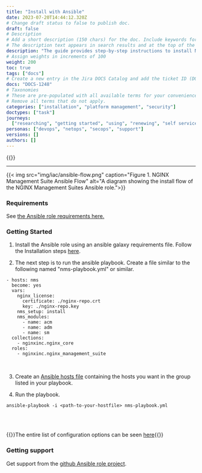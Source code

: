 ```yaml
---
title: "Install with Ansible"
date: 2023-07-20T14:44:12.320Z
# Change draft status to false to publish doc.
draft: false
# Description
# Add a short description (150 chars) for the doc. Include keywords for SEO.
# The description text appears in search results and at the top of the doc.
description: "The guide provides step-by-step instructions to install NGINX Management Suite using our open source ansible role. Easily reproduce your installation across many different environments throught automation."
# Assign weights in increments of 100
weight: 200
toc: true
tags: ["docs"]
# Create a new entry in the Jira DOCS Catalog and add the ticket ID (DOCS-<number>) below
docs: "DOCS-1248"
# Taxonomies
# These are pre-populated with all available terms for your convenience.
# Remove all terms that do not apply.
categories: ["installation", "platform management", "security"]
doctypes: ["task"]
journeys:
  ["researching", "getting started", "using", "renewing", "self service"]
personas: ["devops", "netops", "secops", "support"]
versions: []
authors: []
---
```


{{<custom-styles>}}

---

{{< img src="img/iac/ansible-flow.png" caption="Figure 1. NGINX Management Suite Ansible Flow" alt="A diagram showing the install flow of the NGINX Management Suites Ansible role.">}}

### Requirements

See [the Ansible role requirements here.](https://github.com/nginxinc/ansible-role-nginx-management-suite#requirements)

### Getting Started

1. Install the Ansible role using an ansible galaxy requirements file. Follow the Installation steps [here](https://github.com/nginxinc/ansible-role-nginx-management-suite#installation).

2. The next step is to run the ansible playbook. Create a file similar to the following named "nms-playbook.yml" or similar.

```
- hosts: nms
  become: yes
  vars:
    nginx_license:
      certificate: ./nginx-repo.crt
      key: ./nginx-repo.key
    nms_setup: install
    nms_modules:
      - name: acm
      - name: adm
      - name: sm
  collections:
    - nginxinc.nginx_core
  roles:
    - nginxinc.nginx_management_suite
```

<br />

3. Create an [Ansible hosts file](https://docs.ansible.com/ansible/latest/inventory_guide/intro_inventory.html) containing the hosts you want in the group listed in your playbook.

4. Run the playbook.

```
ansible-playbook -i <path-to-your-hostfile> nms-playbook.yml
```

<br />
<br />

{{<note>}}The entire list of configuration options can be seen [here](https://github.com/nginxinc/ansible-role-nginx-management-suite/blob/main/defaults/main.yml){{</note>}}

### Getting support

Get support from the [github Ansible role project](https://github.com/nginxinc/ansible-role-nginx-management-suite/blob/main/SUPPORT.md).
